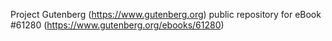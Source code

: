 Project Gutenberg (https://www.gutenberg.org) public repository for eBook #61280 (https://www.gutenberg.org/ebooks/61280)
